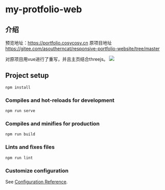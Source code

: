 # my-protfolio-web

## 介绍

预览地址：https://portfolio.cosycosy.cn
原项目地址 https://gitee.com/asoutherncat/responsive-portfolio-website/tree/master

对原项目用vue进行了重写，并且主页结合threejs。
![](https://myblog-1303177382.cos.ap-chongqing.myqcloud.com/image-20230312121941269.png)

## Project setup
```
npm install
```

### Compiles and hot-reloads for development
```
npm run serve
```

### Compiles and minifies for production
```
npm run build
```

### Lints and fixes files
```
npm run lint
```

### Customize configuration
See [Configuration Reference](https://cli.vuejs.org/config/).
